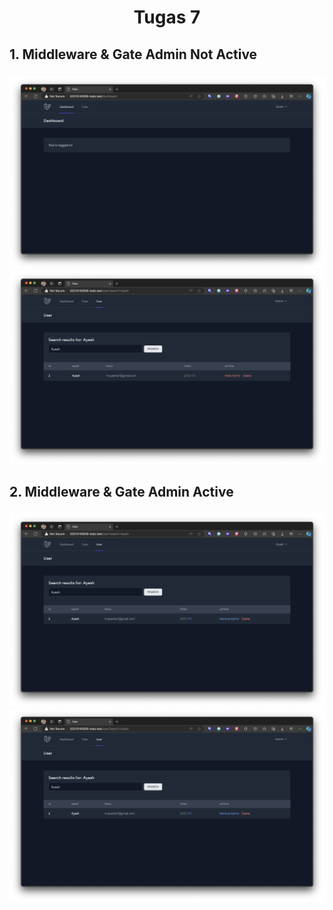 <h1 align="center">Tugas 7</h1>

###

<h2 align="left">1. Middleware & Gate Admin Not Active</h2>

###

<div align="center">
  <img height="" src="screenshot/Tugas 7/Screenshot 2024-04-30 at 19.03.55.png"  />
</div>

<div align="center">
  <img height="" src="screenshot/Tugas 7/Screenshot 2024-04-30 at 19.05.08.png"  />
</div>

###

<h2 align="left">2. Middleware & Gate Admin Active</h2>

###

<div align="center">
  <img height="" src="screenshot/Tugas 7/Screenshot 2024-04-30 at 19.05.50.png"  />
</div>

<div align="center">
  <img height="" src="screenshot/Tugas 7/Screenshot 2024-04-30 at 19.06.30.png"  />
</div>

###
